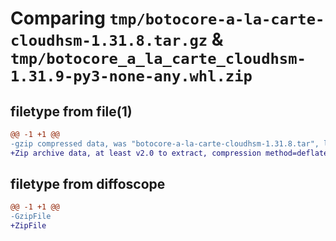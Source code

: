 # Comparing `tmp/botocore-a-la-carte-cloudhsm-1.31.8.tar.gz` & `tmp/botocore_a_la_carte_cloudhsm-1.31.9-py3-none-any.whl.zip`

## filetype from file(1)

```diff
@@ -1 +1 @@
-gzip compressed data, was "botocore-a-la-carte-cloudhsm-1.31.8.tar", last modified: Fri Jul 21 01:21:12 2023, max compression
+Zip archive data, at least v2.0 to extract, compression method=deflate
```

## filetype from diffoscope

```diff
@@ -1 +1 @@
-GzipFile
+ZipFile
```


